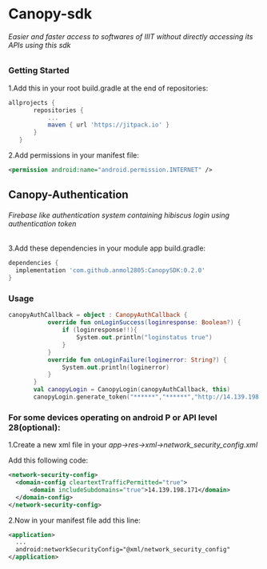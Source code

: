 # Canopy-sdk

###### *Easier and faster access to softwares of IIIT without directly accessing its APIs using this sdk*

### Getting Started
1.Add this in your root build.gradle at the end of repositories:

 ``` gradle
allprojects {
		repositories {
			...
			maven { url 'https://jitpack.io' }
		}
	}
 ```
  
 2.Add permissions in your manifest file:
 
  ```xml
<permission android:name="android.permission.INTERNET" />       
```

## Canopy-Authentication

###### Firebase like authentication system containing hibiscus login using authentication token

 3.Add these dependencies in your module app build.gradle:
 
  ``` gradle
dependencies {
    implementation 'com.github.anmol2805:CanopySDK:0.2.0'
 }
 ```
 
### Usage

 ```kotlin
canopyAuthCallback = object : CanopyAuthCallback {
            override fun onLoginSuccess(loginresponse: Boolean?) {
                if (loginresponse!!){
                    System.out.println("loginstatus true")
                }
            }
            override fun onLoginFailure(loginerror: String?) {
                System.out.println(loginerror)
            }
        }
        val canopyLogin = CanopyLogin(canopyAuthCallback, this)
        canopyLogin.generate_token("******","******","http://14.139.198.171:8080/token/generate-token")
```

### For some devices operating on android P or API level 28(optional):

1.Create a new xml file in your *app->res->xml->network_security_config.xml*

Add this following code:

  ```xml
<network-security-config>
    <domain-config cleartextTrafficPermitted="true">
        <domain includeSubdomains="true">14.139.198.171</domain>
    </domain-config>
</network-security-config>       
```

2.Now in your manifest file add this line:

  ```xml
<application>
    ...
    android:networkSecurityConfig="@xml/network_security_config"
</application>       
```
